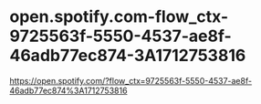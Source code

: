 # open.spotify.com-flow_ctx-9725563f-5550-4537-ae8f-46adb77ec874-3A1712753816
https://open.spotify.com/?flow_ctx=9725563f-5550-4537-ae8f-46adb77ec874%3A1712753816

